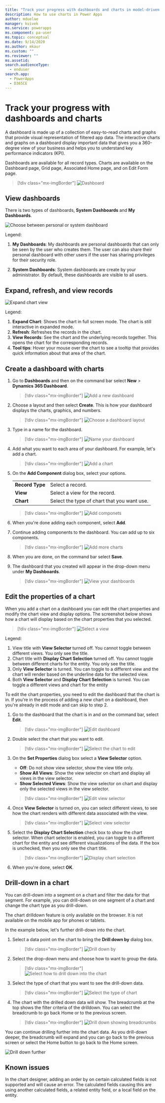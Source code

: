 ```yaml
---
title: "Track your progress with dashboards and charts in model-driven apps| MicrosoftDocs"
description: How to use charts in Power Apps
author: mduelae
manager: kvivek
ms.service: powerapps
ms.component: pa-user
ms.topic: conceptual
ms.date: 9/14/2020
ms.author: mkaur
ms.custom: ""
ms.reviewer: ""
ms.assetid: 
search.audienceType: 
  - enduser
search.app: 
  - PowerApps
  - D365CE
---
```

# Track your progress with dashboards and charts

A dashboard is made up of a collection of easy-to-read charts and graphs that provide visual representation of filtered app data. The interactive charts and graphs on a dashboard display important data that gives you a 360-degree view of your business and helps you to understand key performance indicators (KPI).

Dashboards are available for all record types. Charts are available on the Dashboard page, Grid page, Associated Home page, and on Edit Form page. 

> [!div class="mx-imgBorder"]
> ![Dashboard](media/dashboard_sample.png "Sample Dashboard") 


## View dashboards

There is two types of dashboards, **System Dashboards** and **My Dashboards**.


![Choose between personal or system dashboard](media/select_dashboard.png "Choose between personal or system dashboard") 

Legend: 
1. **My Dashboards**: My dashboards are personal dashboards that can only be seen by the user who creates them. The user can also share their personal dashboard with other users if the user has sharing privileges for their security role.

2. **System Dashboards**: System dashboards are create by your administrator. By default, these dashboards are visible to all users. 



## Expand, refresh, and view records


![Expand chart view](media/chart_more_button.png "Expand chart view")


Legend:

1. **Expand Chart**: Shows the chart in full screen mode. The chart is still interactive in expanded mode.  
2. **Refresh**: Refreshes the records in the chart.
3. **View Records**: See the chart and the underlying records together. This opens the chart for the corresponding records.
4. **Tool tips**: Hover your mouse over the chart to see a tooltip that provides quick information about that area of the chart.      


## Create a dashboard with charts

1. Go to **Dashboards** and then on the command bar select **New** > **Dynamics 365 Dashboard**. 

   > [!div class="mx-imgBorder"]
   > ![Add a new dashboard](media/add_new_dashboard.png "Add a new dashboard")
   
2. Choose a layout and then select **Create**. This is how your dashboard displays the charts, graphics, and numbers. 

   > [!div class="mx-imgBorder"]
   > ![Choose a dashboard layout](media/dashboard_layout.png "Choose a dashboard layout")
 
3. Type in a name for the dashboard. 

   > [!div class="mx-imgBorder"]
   > ![Name your dashboard](media/name_dashboard.png "Name your dashboard")
   
   
4. Add what you want to each area of your dashboard. For example, let's add a chart. 

   > [!div class="mx-imgBorder"]
   > ![Add a chart](media/insert_chart.png "Add a chart")
 
5. On the **Add Component** dialog box, select your options. 
 
      |  |  |
      | --- | --- |
      | **Record Type** |Select a record.  |
      | **View** |Select a view for the record.  |
      | **Chart** |Select the type of chart that you want use. |


      > [!div class="mx-imgBorder"]
      > ![Add componets](media/add_componet_to_dashboard.png "Add componets")

 
6. When you're done adding each component, select **Add**.
 

7. Continue adding components to the dashboard. You can add up to six components.   
 
   > [!div class="mx-imgBorder"]
   > ![Add more charts](media/add_more_charts.png "Add more charts")
 
8. When you are done, on the command bar select **Save**. 
 
9. The dashboard that you created will appear in the drop-down menu under **My Dashboards**.

   > [!div class="mx-imgBorder"]
   > ![View your dashboards](media/my_dashboards.png "View your dashboards")


## Edit the properties of a chart

When you add a chart on a dashboard you can edit the chart properties and modify the chart view and display options. The screenshot below shows how a chart will display based on the chart properties that you selected.

   > [!div class="mx-imgBorder"]
   > ![Select a view](media/all_chart_views.png "Select a view on a chart")

Legend:

 1. View title with **View Selector** turned off. You cannot toggle between different views. You only see the title.
 2. Chart title with **Display Chart Selection** turned off. You cannot toggle between different charts for the entity. You only see the title.
 3. Only **View Selector** is turned. You can toggle to a different view and the chart will render based on the underline data for the selected view.
 4. Both **View Selector** and **Display Chart Selection** is turned. You can toggle a different views and chart for the entity


To edit the chart properties, you need to edit the dashboard that the chart is in. If you're in the process of adding a new chart on a dashboard, then you're already in edit mode and can skip to step 2.


1. Go to the dashboard that the chart is in and on the command bar, select **Edit**.


   > [!div class="mx-imgBorder"]
   > ![Edit dashboard](media/edit_dashboard_prop.png "Edit your dashboard")
   
2. Double select the chart that you want to edit. 

   > [!div class="mx-imgBorder"]
   > ![Select the chart to edit](media/select_chart_to_edit.png "Select the chart to edit")

3. On the **Set Properties** dialog box select a **View Selector** option. 

	- **Off**: Do not show view selector, show the view title only.
	- **Show All Views**: Show the view selector on chart and display all views in the view selector.
	- **Show Selected Views**: Show the view selector on chart and display only the selected views in the view selector.
 
   > [!div class="mx-imgBorder"]
   > ![Edit view selector](media/edit_view_selector.png "Edit view selector")

4. Once **View Selector** is turned on, you can select different views, to see how the chart renders with different data associated with the view.

   > [!div class="mx-imgBorder"]
   > ![Select view selector](media/charts_select_views.png "Select view selector")


5. Select the **Display Chart Selection** check box to show the chart selector. When chart selector is enabled, you can toggle to a different chart for the entity and see  different visualizations of the data. If the box is unchecked, then you only see the chart title.

   > [!div class="mx-imgBorder"]
   > ![Display chart selection](media/chart_options_1.png "Display chart selection")

6. When you're done, select **OK**.


## Drill-down in a chart

You can drill-down into a segment on a chart and filter the data for that segment. For example, you can drill-down on one segment of a chart and change the chart type as you drill-down.

The chart drilldown feature is only available on the browser. It is not available on the mobile app for phones or tablets.

In the example below, let's further drill-down into the chart.

1. Select a data point on the chart to bring the **Drill down by** dialog box.

   > [!div class="mx-imgBorder"]
   > ![Drill down by](media/chart_drilldown.png "Select data point on Drill down by dialog box")

2. Select the drop-down menu and choose how to want to group the data.

   > [!div class="mx-imgBorder"]
   > ![Select how to drill down into the chart](media/chart_drilldown_1.png "Select how to drill-down into the chart")
   
3. Select the type of chart that you want to see the drill-down data.

   > [!div class="mx-imgBorder"]
   > ![Select the type of chart](media/chart_drilldown_2.png "Select the type of chart")

4. The chart with the drilled down data will show. The breadcrumb at the top shows the filter criteria of the drilldown. You can select the breadcrumb to go back Home or to the previous screen.

   > [!div class="mx-imgBorder"]
   > ![Drill down showing breadcrumbs](media/chart_drilldown_3.png "Drill down showing breadcrumbs")


You can continue drilling further into the chart data. As you drill-down deeper, the breadcrumb will expand and you can go back to the previous screen or select the Home button to go back to the Home screen.

   ![Drill down further](media/chart_drilldown_4.png "Drill-down further")

## Known issues  
In the chart designer, adding an order by on certain calculated fields is not supported and will cause an error. The calculated fields causing this are using another calculated fields, a related entity field, or a local field on the entity.




